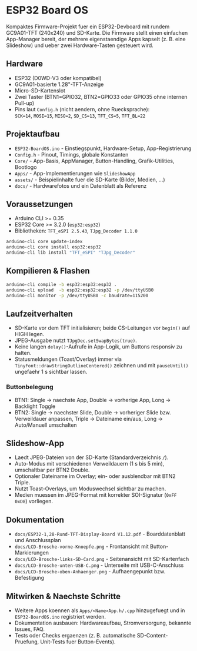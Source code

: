 # ESP32 Board OS

Kompaktes Firmware-Projekt fuer ein ESP32-Devboard mit rundem GC9A01-TFT (240x240) und SD-Karte. Die Firmware stellt einen einfachen App-Manager bereit, der mehrere eigenstaendige Apps kapselt (z. B. eine Slideshow) und ueber zwei Hardware-Tasten gesteuert wird.

## Hardware
- ESP32 (D0WD-V3 oder kompatibel)
- GC9A01-basierte 1.28"-TFT-Anzeige
- Micro-SD-Kartenslot
- Zwei Taster (BTN1=GPIO32, BTN2=GPIO33 oder GPIO35 ohne internen Pull-up)
- Pins laut `Config.h` (nicht aendern, ohne Ruecksprache):<br>`SCK=14`, `MOSI=15`, `MISO=2`, `SD_CS=13`, `TFT_CS=5`, `TFT_BL=22`

## Projektaufbau
- `ESP32-BoardOS.ino` - Einstiegspunkt, Hardware-Setup, App-Registrierung
- `Config.h` - Pinout, Timings, globale Konstanten
- `Core/` - App-Basis, AppManager, Button-Handling, Grafik-Utilities, Bootlogo
- `Apps/` - App-Implementierungen wie `SlideshowApp`
- `assets/` - Beispielinhalte fuer die SD-Karte (Bilder, Medien, ...)
- `docs/` - Hardwarefotos und ein Datenblatt als Referenz

## Voraussetzungen
- Arduino CLI >= 0.35
- ESP32 Core >= 3.2.0 (`esp32:esp32`)
- Bibliotheken: `TFT_eSPI 2.5.43`, `TJpg_Decoder 1.1.0`

```bash
arduino-cli core update-index
arduino-cli core install esp32:esp32
arduino-cli lib install "TFT_eSPI" "TJpg_Decoder"
```

## Kompilieren & Flashen
```bash
arduino-cli compile -b esp32:esp32:esp32 .
arduino-cli upload  -b esp32:esp32:esp32 -p /dev/ttyUSB0
arduino-cli monitor -p /dev/ttyUSB0 -c baudrate=115200
```

## Laufzeitverhalten
- SD-Karte vor dem TFT initialisieren; beide CS-Leitungen vor `begin()` auf HIGH legen.
- JPEG-Ausgabe nutzt `TJpgDec.setSwapBytes(true)`.
- Keine langen `delay()`-Aufrufe in App-Logik, um Buttons responsiv zu halten.
- Statusmeldungen (Toast/Overlay) immer via `TinyFont::drawStringOutlineCentered()` zeichnen und mit `pauseUntil()` ungefaehr 1 s sichtbar lassen.

### Buttonbelegung
- BTN1: Single -> naechste App, Double -> vorherige App, Long -> Backlight Toggle
- BTN2: Single -> naechster Slide, Double -> vorheriger Slide bzw. Verweildauer anpassen,
  Triple -> Dateiname ein/aus, Long -> Auto/Manuell umschalten

## Slideshow-App
- Laedt JPEG-Dateien von der SD-Karte (Standardverzeichnis `/`).
- Auto-Modus mit verschiedenen Verweildauern (1 s bis 5 min), umschaltbar per BTN2 Double.
- Optionaler Dateiname im Overlay; ein- oder ausblendbar mit BTN2 Triple.
- Nutzt Toast-Overlays, um Moduswechsel sichtbar zu machen.
- Medien muessen im JPEG-Format mit korrekter SOI-Signatur (`0xFF 0xD8`) vorliegen.

## Dokumentation
- `docs/ESP32-1,28-Rund-TFT-Display-Board V1.12.pdf` - Boarddatenblatt und Anschlussplan
- `docs/LCD-Brosche-vorne-Knoepfe.png` - Frontansicht mit Button-Markierungen
- `docs/LCD-Brosche-links-SD-Card.png` - Seitenansicht mit SD-Kartenfach
- `docs/LCD-Brosche-unten-USB-C.png` - Unterseite mit USB-C-Anschluss
- `docs/LCD-Brosche-oben-Anhaenger.png` - Aufhaengepunkt bzw. Befestigung

## Mitwirken & Naechste Schritte
- Weitere Apps koennen als `Apps/<Name>App.h/.cpp` hinzugefuegt und in `ESP32-BoardOS.ino` registriert werden.
- Dokumentation ausbauen: Hardwareaufbau, Stromversorgung, bekannte Issues, FAQ.
- Tests oder Checks ergaenzen (z. B. automatische SD-Content-Pruefung, Unit-Tests fuer Button-Events).
